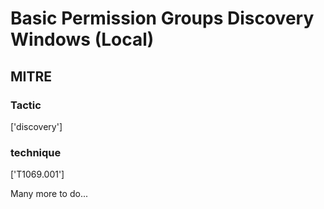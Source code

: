 # Basic Permission Groups Discovery Windows (Local)

## MITRE

### Tactic
['discovery']

### technique
['T1069.001']

Many more to do...
